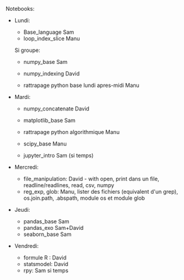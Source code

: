 Notebooks:
    
  * Lundi:
    * Base_language Sam
    * loop_index_slice Manu
    
    Si groupe:
        
    * numpy_base Sam
    * numpy_indexing David
    
    * rattrapage python base lundi apres-midi Manu
    
  * Mardi:
    * numpy_concatenate David
    * matplotlib_base Sam
    
    * rattrapage python algorithmique Manu
    
    * scipy_base Manu
    * jupyter_intro Sam (si temps)
    
  * Mercredi:
    * file_manipulation: David - with open, print dans un file, readline/readlines, read, csv, numpy
    * reg_exp, glob: Manu, lister des fichiers (equivalent d'un grep), os.join.path, .abspath, module os et module glob 
    
  * Jeudi:
    * pandas_base Sam
    * pandas_exo Sam+David
    * seaborn_base Sam 
    
  * Vendredi:
    * formule R : David
    * statsmodel: David
    * rpy: Sam si temps
    